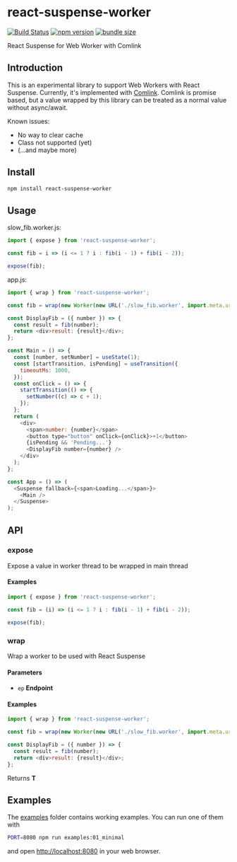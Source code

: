 # react-suspense-worker

[![Build Status](https://travis-ci.com/dai-shi/react-suspense-worker.svg?branch=master)](https://travis-ci.com/dai-shi/react-suspense-worker)
[![npm version](https://badge.fury.io/js/react-suspense-worker.svg)](https://badge.fury.io/js/react-suspense-worker)
[![bundle size](https://badgen.net/bundlephobia/minzip/react-suspense-worker)](https://bundlephobia.com/result?p=react-suspense-worker)

React Suspense for Web Worker with Comlink

## Introduction

This is an experimental library to support Web Workers with React Suspense.
Currently, it's implemented with
[Comlink](https://github.com/GoogleChromeLabs/comlink).
Comlink is promise based, but a value wrapped by this library
can be treated as a normal value without async/await.

Known issues:

*   No way to clear cache
*   Class not supported (yet)
*   (...and maybe more)

## Install

```bash
npm install react-suspense-worker
```

## Usage

slow_fib.worker.js:

```javascript
import { expose } from 'react-suspense-worker';

const fib = i => (i <= 1 ? i : fib(i - 1) + fib(i - 2));

expose(fib);
```

app.js:

```javascript
import { wrap } from 'react-suspense-worker';

const fib = wrap(new Worker(new URL('./slow_fib.worker', import.meta.url)));

const DisplayFib = ({ number }) => {
  const result = fib(number);
  return <div>result: {result}</div>;
};

const Main = () => {
  const [number, setNumber] = useState(1);
  const [startTransition, isPending] = useTransition({
    timeoutMs: 1000,
  });
  const onClick = () => {
    startTransition(() => {
      setNumber((c) => c + 1);
    });
  };
  return (
    <div>
      <span>number: {number}</span>
      <button type="button" onClick={onClick}>+1</button>
      {isPending && 'Pending...'}
      <DisplayFib number={number} />
    </div>
  );
};

const App = () => (
  <Suspense fallback={<span>Loading...</span>}>
    <Main />
  </Suspense>
);
```

## API

<!-- Generated by documentation.js. Update this documentation by updating the source code. -->

### expose

Expose a value in worker thread to be wrapped in main thread

#### Examples

```javascript
import { expose } from 'react-suspense-worker';

const fib = (i) => (i <= 1 ? i : fib(i - 1) + fib(i - 2));

expose(fib);
```

### wrap

Wrap a worker to be used with React Suspense

#### Parameters

*   `ep` **Endpoint** 

#### Examples

```javascript
import { wrap } from 'react-suspense-worker';

const fib = wrap(new Worker(new URL('./slow_fib.worker', import.meta.url)));

const DisplayFib = ({ number }) => {
  const result = fib(number);
  return <div>result: {result}</div>;
};
```

Returns **T** 

## Examples

The [examples](examples) folder contains working examples.
You can run one of them with

```bash
PORT=8080 npm run examples:01_minimal
```

and open <http://localhost:8080> in your web browser.

<!--
You can also try them in codesandbox.io:
[01](https://codesandbox.io/s/github/dai-shi/react-suspense-worker/tree/master/examples/01_minimal)
[02](https://codesandbox.io/s/github/dai-shi/react-suspense-worker/tree/master/examples/02_typescript)
-->
